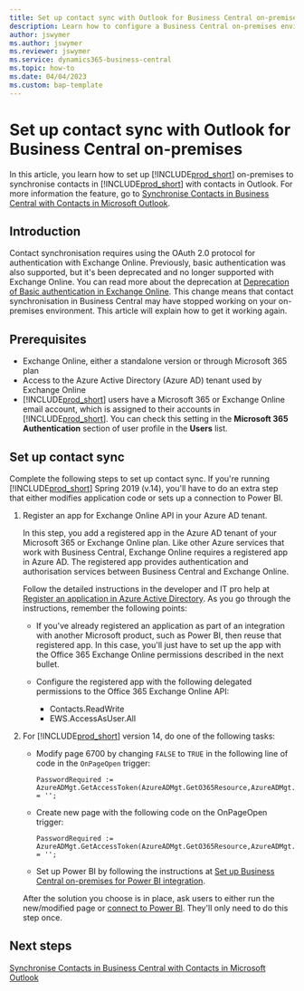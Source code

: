 ```yaml
---
title: Set up contact sync with Outlook for Business Central on-premises
description: Learn how to configure a Business Central on-premises environment to synchronise contacts in Business Central and Outlook.
author: jswymer
ms.author: jswymer
ms.reviewer: jswymer
ms.service: dynamics365-business-central
ms.topic: how-to
ms.date: 04/04/2023
ms.custom: bap-template
---
```


# <a name="set-up-contact-sync-with-outlook-for-business-central-on-premises" />Set up contact sync with Outlook for Business Central on-premises

In this article, you learn how to set up [!INCLUDE[prod_short](includes/prod_short.md)] on-premises to synchronise contacts in [!INCLUDE[prod_short](includes/prod_short.md)] with contacts in Outlook. For more information the feature, go to [Synchronise Contacts in Business Central with Contacts in Microsoft Outlook](admin-synchronize-outlook-contacts.md).

## <a name="introduction" />Introduction

Contact synchronisation requires using the OAuth 2.0 protocol for authentication with Exchange Online. Previously, basic authentication was also supported, but it's been deprecated and no longer supported with Exchange Online. You can read more about the deprecation at [Deprecation of Basic authentication in Exchange Online](/exchange/clients-and-mobile-in-exchange-online/deprecation-of-basic-authentication-exchange-online). This change means that contact synchronisation in Business Central may have stopped working on your on-premises environment. This article will explain how to get it working again.

## <a name="prerequisites" />Prerequisites

- Exchange Online, either a standalone version or through Microsoft 365 plan  
- Access to the Azure Active Directory (Azure AD) tenant used by Exchange Online
- [!INCLUDE[prod_short](includes/prod_short.md)] users have a Microsoft 365 or Exchange Online email account, which is assigned to their accounts in [!INCLUDE[prod_short](includes/prod_short.md)]. You can check this setting in the **Microsoft 365 Authentication** section of user profile in the **Users** list. 

## <a name="set-up-contact-sync" />Set up contact sync

Complete the following steps to set up contact sync. If you're running [!INCLUDE[prod_short](includes/prod_short.md)] Spring 2019 (v.14), you'll have to do an extra step that either modifies application code or sets up a connection to Power BI.

1. <a name="registerapp"></a>Register an app for Exchange Online API in your Azure AD tenant.

   In this step, you add a registered app in the Azure AD tenant of your Microsoft 365 or Exchange Online plan. Like other Azure services that work with Business Central, Exchange Online requires a registered app in Azure AD. The registered app provides authentication and authorisation services between Business Central and Exchange Online.

   Follow the detailed instructions in the developer and IT pro help at [Register an application in Azure Active Directory](/dynamics365/business-central/dev-itpro/administration/register-app-azure#register-an-application-in-azure-active-directory). As you go through the instructions, remember the following points:

   - If you've already registered an application as part of an integration with another Microsoft product, such as Power BI, then reuse that registered app. In this case, you'll just have to set up the app with the Office 365 Exchange Online permissions described in the next bullet.

   - Configure the registered app with the following delegated permissions to the Office 365 Exchange Online API:

     - Contacts.ReadWrite
     - EWS.AccessAsUser.All

2. For [!INCLUDE[prod_short](includes/prod_short.md)] version 14, do one of the following tasks:

   - Modify page 6700 by changing `FALSE` to `TRUE` in the following line of code in the `OnPageOpen` trigger:

     ```
     PasswordRequired := AzureADMgt.GetAccessToken(AzureADMgt.GetO365Resource,AzureADMgt.GetO365ResourceName,TRUE) = '';
     ```

   - Create new page with the following code on the OnPageOpen trigger:

     ```
     PasswordRequired := AzureADMgt.GetAccessToken(AzureADMgt.GetO365Resource,AzureADMgt.GetO365ResourceName,TRUE) = '';
     ```

   - Set up Power BI by following the instructions at [Set up Business Central on-premises for Power BI integration](admin-powerbi-setup.md#setup).

   After the solution you choose is in place, ask users to either run the new/modified page or [connect to Power BI](across-working-with-powerbi.md#connect). They'll only need to do this step once.

## <a name="next-steps" />Next steps

[Synchronise Contacts in Business Central with Contacts in Microsoft Outlook](admin-synchronize-outlook-contacts.md)  
